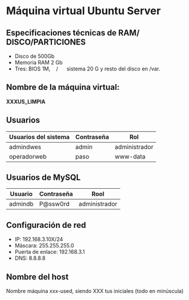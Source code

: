 # Máquina virtual Ubuntu Server #
## Especificaciones técnicas de RAM/ DISCO/PARTICIONES
* Disco de 500Gb
* Memoria RAM 2 Gb
* Tres: BIOS 1M,    /      sistema 20 G y resto del disco en /var.
## Nombre de la máquina virtual:
**XXXUS_LIMPIA**
## Usuarios

| Usuarios del sistema | Contraseña | Rol |
| ------- | ------- | --------- |
| admindwes | admin | administrador |
| operadorweb |paso | www-data |

## Usuarios de MySQL
| Usuario | Contraseña | Rool |
| ---- | ----- |------ |
| admindb | P@ssw0rd | administrador

## Configuración de red
* IP: 192.168.3.10X/24
* Máscara: 255.255.255.0
* Puerta de enlace: 192.168.3.1
* DNS: 8.8.8.8

## Nombre del host
Nombre máquina xxx-used, siendo XXX tus iniciales (todo en minúscula)